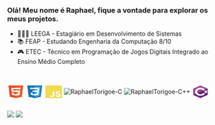 ### Olá! Meu nome é Raphael, fique a vontade para explorar os meus projetos.

- 👨🏻‍💻 LEEGA - Estagiário em Desenvolvimento de Sistemas 
- 📚 FEAP - Estudando Engenharia da Computação 8/10
- 🎮 ETEC - Técnico em Programação de Jogos Digitais Integrado ao Ensino Médio Completo 
  
##

<div style="display: inline_block"><br>
  <img align="center" alt="RaphaelTorigoe-HTML" height="30" width="40" src="https://raw.githubusercontent.com/devicons/devicon/master/icons/html5/html5-original.svg">
  <img align="center" alt="RaphaelTorigoe-CSS" height="30" width="40" src="https://raw.githubusercontent.com/devicons/devicon/master/icons/css3/css3-original.svg">
  <img align="center" alt="RaphaelTorigoe-Js" height="30" width="40" src="https://raw.githubusercontent.com/devicons/devicon/master/icons/javascript/javascript-plain.svg">
  <img align="center" alt="RaphaelTorigoe-C" height="30" width="40" src="https://cdn.jsdelivr.net/gh/devicons/devicon@latest/icons/c/c-original.svg" />
  <img align="center" alt="RaphaelTorigoe-C++" height="30" width="40"  src="https://cdn.jsdelivr.net/gh/devicons/devicon@latest/icons/cplusplus/cplusplus-original.svg" />
  <img align="center" alt="RaphaelTorigoe-Csharp" height="30" width="40" src="https://raw.githubusercontent.com/devicons/devicon/master/icons/csharp/csharp-original.svg">
</div>

##

<div> 
  <a href="https://www.linkedin.com/in/raphaeltorigoe" target="_blank"> <img src="https://img.shields.io/badge/-LinkedIn-%230077B5?style=for-the-badge&logo=linkedin&logoColor=white" target="_blank"></a> 
  <a href = "mailto:raphaelkaykyhatatorigoe@gmail.com"> <img src="https://img.shields.io/badge/Gmail-D14836?style=for-the-badge&logo=gmail&logoColor=white"></a>
</div>
